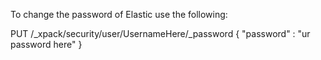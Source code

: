 To change the password of Elastic use the following:


PUT /_xpack/security/user/UsernameHere/_password 
{
"password" : "ur password here"
}
